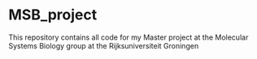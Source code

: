 # MSB_project

This repository contains all code for my Master project at the Molecular Systems Biology group at the Rijksuniversiteit Groningen
